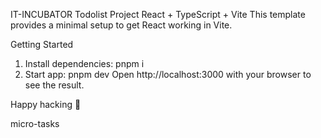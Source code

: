 IT-INCUBATOR Todolist Project
React + TypeScript + Vite
This template provides a minimal setup to get React working in Vite.

Getting Started

1. Install dependencies:
   pnpm i
2. Start app:
   pnpm dev
   Open http://localhost:3000 with your browser to see the result.

Happy hacking 🚀

micro-tasks
